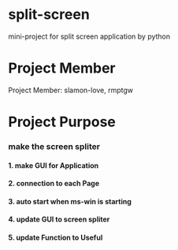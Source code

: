 # split-screen
mini-project for split screen application by python

# Project Member
Project Member: slamon-love, rmptgw

# Project Purpose
### make the screen spliter 
#### 1. make GUI for Application
#### 2. connection to each Page
#### 3. auto start when ms-win is starting
#### 4. update GUI to screen spliter
#### 5. update Function to Useful